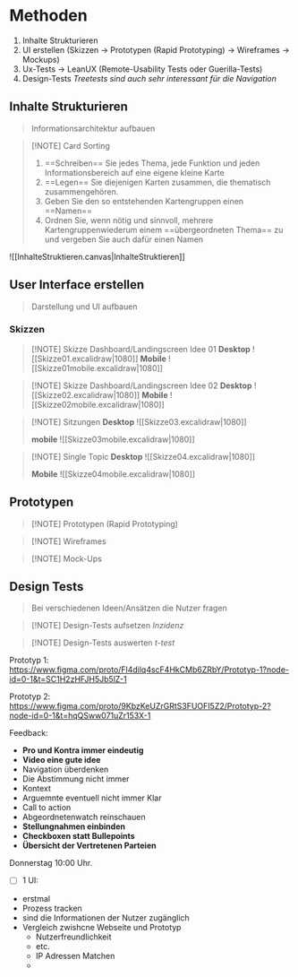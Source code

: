 
# Methoden
1. Inhalte Strukturieren
2. UI erstellen (Skizzen $\rightarrow$ Prototypen (Rapid Prototyping) $\rightarrow$ Wireframes $\rightarrow$ Mockups)
3. Ux-Tests $\rightarrow$ LeanUX (Remote-Usability Tests oder Guerilla-Tests)
4. Design-Tests
_Treetests sind auch sehr interessant für die Navigation_

## Inhalte Strukturieren
>Informationsarchitektur aufbauen

>[!NOTE] Card Sorting
>1. ==Schreiben== Sie jedes Thema, jede Funktion und jeden Informationsbereich auf eine eigene kleine Karte
>2. ==Legen== Sie diejenigen Karten zusammen, die thematisch zusammengehören.
>3. Geben Sie den so entstehenden Kartengruppen einen ==Namen==
>4. Ordnen Sie, wenn nötig und sinnvoll, mehrere Kartengruppenwiederum einem ==übergeordneten Thema== zu und vergeben Sie auch dafür einen Namen

![[InhalteStruktieren.canvas|InhalteStruktieren]]
## User Interface erstellen
>Darstellung und UI aufbauen

### Skizzen
>[!NOTE]  Skizze Dashboard/Landingscreen Idee 01
>**Desktop**
>![[Skizze01.excalidraw|1080]]
>**Mobile**
>![[Skizze01mobile.excalidraw|1080]]

>[!NOTE]  Skizze Dashboard/Landingscreen Idee 02
>**Desktop**
>![[Skizze02.excalidraw|1080]]
>**Mobile**
>![[Skizze02mobile.excalidraw|1080]]

>[!NOTE] Sitzungen
>**Desktop**
>![[Skizze03.excalidraw|1080]]
>
>**mobile**
>![[Skizze03mobile.excalidraw|1080]]

>[!NOTE] Single Topic
>**Desktop**
>![[Skizze04.excalidraw|1080]]
>
>**Mobile**
>![[Skizze04mobile.excalidraw|1080]]





## Prototypen
>[!NOTE] Prototypen (Rapid Prototyping)

>[!NOTE] Wireframes

>[!NOTE] Mock-Ups


## Design Tests
> Bei verschiedenen Ideen/Ansätzen die Nutzer fragen

>[!NOTE] Design-Tests aufsetzen
>_Inzidenz_

>[!NOTE] Design-Tests auswerten
>_t-test_


Prototyp 1:
https://www.figma.com/proto/Fl4dilq4scF4HkCMb6ZRbY/Prototyp-1?node-id=0-1&t=SC1H2zHFJH5Jb5lZ-1

Prototyp 2:
https://www.figma.com/proto/9KbzKeUZrGRtS3FUOFI5Z2/Prototyp-2?node-id=0-1&t=hqQSww071uZr153X-1



Feedback:
- **Pro und Kontra immer eindeutig**
- **Video eine gute idee**
- Navigation überdenken
- Die Abstimmung nicht immer 
- Kontext 
- Arguemnte eventuell nicht immer Klar 
- Call to action 
- Abgeordnetenwatch reinschauen
- **Stellungnahmen einbinden**
- **Checkboxen statt Bullepoints**
- **Übersicht der Vertretenen Parteien**


Donnerstag 10:00 Uhr. 

- [ ]   1 UI:
- erstmal 
- Prozess tracken
- sind die Informationen der Nutzer zugänglich
- Vergleich zwishcne Webseite und Prototyp
	- Nutzerfreundlichkeit
	- etc.
	- IP Adressen Matchen
	- 

